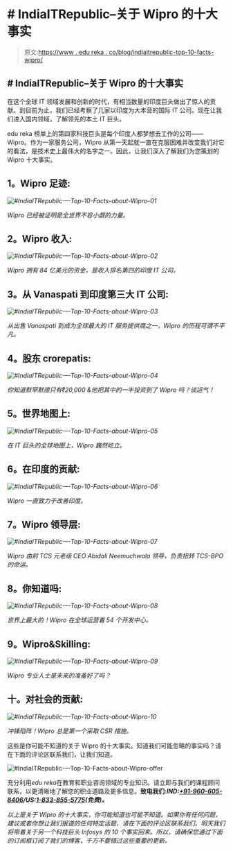 # # IndiaITRepublic–关于 Wipro 的十大事实

> 原文:[https://www . edu reka . co/blog/indiaitrepublic-top-10-facts-wipro/](https://www.edureka.co/blog/indiaitrepublic-top-10-facts-wipro/)

## **# IndiaITRepublic–关于 Wipro 的十大事实**

在这个全球 IT 领域发展和创新的时代，有相当数量的印度巨头做出了惊人的贡献。到目前为止，我们已经考察了几家以印度为大本营的国际 IT 公司。现在让我们进入国内领域，了解领先的本土 IT 巨头。

edu reka 榜单上的第四家科技巨头是每个印度人都梦想去工作的公司——Wipro。作为一家服务公司，Wipro 从第一天起就一直在克服困难并改变我们对它的看法，是技术史上最伟大的名字之一。因此，让我们深入了解我们为您策划的 Wipro 十大事实。

## **1。Wipro 足迹:**

*![#IndiaITRepublic-–-Top-10-Facts-about-Wipro-01](../Images/dc0b2f36aaf1ff61e19850229454a58b.png)*

*Wipro 已经被证明是全世界不容小觑的力量。*

## **2。Wipro 收入:**

*![#IndiaITRepublic-–-Top-10-Facts-about-Wipro-02](../Images/ef5885034311cd0ef131ccb6d37e6dbf.png)*

*Wipro 拥有 84 亿美元的资金，是收入排名第四的印度 IT 公司。*

## **3。从 Vanaspati 到印度第三大 IT 公司:**

*![#IndiaITRepublic-–-Top-10-Facts-about-Wipro-03](../Images/9d91e2778658b98e2754c49afcdfe482.png)*

*从出售 Vanaspati 到成为全球最大的 IT 服务提供商之一，Wipro 的历程可谓不平凡。*

## **4。股东 crorepatis:**

*![#IndiaITRepublic-–-Top-10-Facts-about-Wipro-04](../Images/5d9c9e49cd287e8fa90c526cf22b9cf3.png)*

*你知道默罕默德只有₹20,000 &他把其中的一半投资到了 Wipro 吗？谈运气！*

## **5。世界地图上:**

*![#IndiaITRepublic-–-Top-10-Facts-about-Wipro-05](../Images/2d20b02ede2e5405193bf087aa0755d3.png)*

*在 IT 巨头的全球地图上，Wipro 巍然屹立。*

## **6。在印度的贡献:**

*![#IndiaITRepublic-–-Top-10-Facts-about-Wipro-06](../Images/224becc7179ef555978e8aad159e547e.png)*

*Wipro 一直致力于改善印度。*

## **7。Wipro 领导层:**

*![#IndiaITRepublic-–-Top-10-Facts-about-Wipro-07](../Images/bd2a332cc77adbb14fb5efffd30baa31.png)*

*Wipro 由前 TCS 元老级 CEO Abidali Neemuchwala 领导，负责扭转 TCS-BPO 的命运。*

## **8。你知道吗:**

*![#IndiaITRepublic-–-Top-10-Facts-about-Wipro-08](../Images/bb2f03c5043d08cf99d8a41f44faa45b.png)*

*世界上最大的！Wipro 在全球运营着 54 个开发中心。*

## **9。Wipro&Skilling:**

*![#IndiaITRepublic-–-Top-10-Facts-about-Wipro-09](../Images/22d1d164b1b5fe097a85e7be130f9ef1.png)*

*Wipro 专业人士是未来的准备好了吗？*

## **十。对社会的贡献:**

*![#IndiaITRepublic-–-Top-10-Facts-about-Wipro-10](../Images/a5488759adfb1589dc42d369c52e76f0.png)*

*冲锋陷阵！Wipro 总是第一个采取 CSR 措施。*

这些是你可能不知道的关于 Wipro 的十大事实。知道我们可能忽略的事实吗？请在下面的评论区联系我们，让我们知道。

![#IndiaITRepublic-–-Top-10-Facts-about-Wipro-offer](../Images/5f78339d2dbcab1a366ff47435ab2e6d.png)

充分利用*edu reka*在教育和职业咨询领域的专业知识。请立即与我们的课程顾问联系，以更清晰地了解您的职业道路及更多信息。**致电我们:*IND:[+91-960-605-8406](tel:9606058406)/*US:[1-833-855-5775](tel:18338555775)(免费)*。***

<article class="maincontentblog">

*以上是关于 Wipro 的十大事实，你可能知道也可能不知道。如果你有任何问题，建议或者你想让我们报道的任何特定话题，请在下面的评论区联系我们。明天我们将带着关于另一个科技巨头 Infosys 的 10 个事实回来。所以，请确保您通过下面的订阅框订阅了我们的博客，千万不要错过这些重要的更新。*

</article>

<article class="maincontentblog"></article>